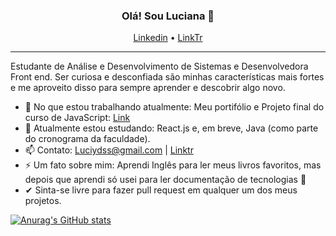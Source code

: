 <h3 align="center">Olá! Sou Luciana 👋</h3>
<p align="center">
  <a href="linkedin.com/in/luciana-dss/">Linkedin</a> •
  <a href="https://linktr.ee/Lucianadss">LinkTr</a>
</p>

---

Estudante de Análise e Desenvolvimento de Sistemas e Desenvolvedora Front end. Ser curiosa e desconfiada são minhas características mais fortes e me aproveito disso para sempre aprender e descobrir algo novo.


- 🔭 No que estou trabalhando atualmente: Meu portifólio e Projeto final do curso de JavaScript: [Link](https://github.com/Luciana-Santos/sistema_solar)
- 🌱 Atualmente estou estudando: React.js e, em breve, Java (como parte do cronograma da faculdade). 
- 📫 Contato: Luciydss@gmail.com | [Linktr](https://linktr.ee/Lucianadss)
- ⚡ Um fato sobre mim: Aprendi Inglês para ler meus livros favoritos, mas depois que aprendi só usei para ler documentação de tecnologias 🤡
- ✔ Sinta-se livre para fazer pull request em qualquer um dos meus projetos.


[![Anurag's GitHub stats](https://github-readme-stats.vercel.app/api?username=luciana-santos)](https://github.com/anuraghazra/github-readme-stats)
